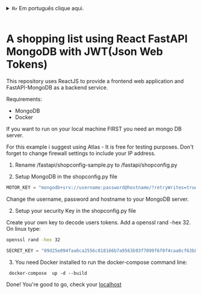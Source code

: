 <details> 
<summary> <img src="https://upload.wikimedia.org/wikipedia/commons/0/05/Flag_of_Brazil.svg" alt="Brazilian flag" style="width:15px;height:12px;"> <span sytle="color: #0077FF;"> Em português clique aqui. </span> </summary>

# Uma lista de compras usando React FastAPI MongoDB com JWT (JSON Web Tokens)

Antes de começar, você pode acessar essa aplicação live em http://54.233.129.141/ - Projeto um

Este repositório utiliza ReactJS como uma aplicação web front-end e o FastAPI-MongoDB como serviço back-end.

Requisitos:
- MongoDB
- Docker

Se você quiser executar em sua máquina local, PRIMEIRO você precisa de um servidor MongoDB.

Para este exemplo, sugiro o uso do Atlas - é gratuito para fins de teste. Não se esqueça de alterar as configurações do firewall para incluir seu endereço IP.

1) Renomeie /fastapi/shopconfig-sample.py para /fastapi/shopconfig.py.

2) Configure o MongoDB no arquivo shopconfig.py:

```python
MOTOR_KEY = "mongodb+srv://username:password@hostname/?retryWrites=true&w=majority"
```
Altere o nome de usuário, a senha e o nome do host para o seu servidor MongoDB.

3) Configure sua chave de segurança no arquivo shopconfig.py:

Crie sua própria chave para decodificar os tokens dos usuários. Adicione um "openssl rand -hex 32". No Linux, digite:

```bash
openssl rand -hex 32
```

```python
SECRET_KEY = "09d25e094faa6ca2556c818166b7a9563b93f7099f6f0f4caa6cf63b88e8d3e7"
```

4) Você precisa ter o Docker instalado para executar a linha de comando docker-compose:

```docker
docker-compose up -d --build
```

Pronto! Você está pronto para começar, verifique seu [localhost] (http://localhost/).


</details>

<br>

# A shopping list using React FastAPI MongoDB with JWT(Json Web Tokens)



This repository uses ReactJS to provide a frontend web application and FastAPI-MongoDB as a backend service.  

Requirements: 
- MongoDB 
- Docker


If you want to run on your local machine FIRST you need an mongo DB server.

For this example i suggest using Atlas - It is free for testing purposes. Don't forget to change firewall settings to include your IP address.  


1) Rename  /fastapi/shopconfig-sample.py to /fastapi/shopconfig.py

2) Setup MongoDB in the shopconfig.py file

```python
MOTOR_KEY = "mongodb+srv://username:password@hostname/?retryWrites=true&w=majority"
```
Change the username, password and hostname to your MongoDB server.

2) Setup your security Key in the shopconfig.py file

Create your own key to decode users tokens. Add a openssl rand -hex 32. On linux type:

```bash
openssl rand -hex 32
```

```python
SECRET_KEY = "09d25e094faa6ca2556c818166b7a9563b93f7099f6f0f4caa6cf63b88e8d3e7"
```


3) You need Docker installed to run the docker-compose command line:

```docker
 docker-compose  up -d --build
```

Done! You're good to go, check your [localhost](http://localhost/)

